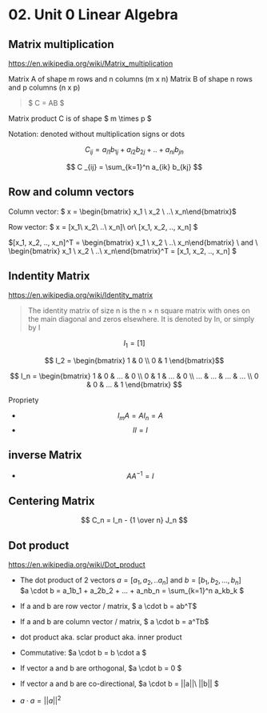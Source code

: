 # 02. Unit 0 Linear Algebra


## Matrix multiplication

https://en.wikipedia.org/wiki/Matrix_multiplication

Matrix A of shape m rows and n columns (m x n)
Matrix B of shape n rows and p columns (n x p)

> $ C = AB $  

Matrix product C is of shape $ m \times p $

Notation: denoted without multiplication signs or dots

$$ C _{ij} =  a_{i1} b_{1j} + a_{i2} b_{2j} + .. + a_{ni} b_{jn} $$

$$ C _{ij} = \sum_{k=1}^n a_{ik} b_{kj} $$


## Row and column vectors

Column vector: $ x = \begin{bmatrix} x_1 \\ x_2 \\ ..\\ x_n\end{bmatrix}$

Row vector: $ x = [x_1\ x_2\ ..\ x_n]\ or\ [x_1, x_2, .., x_n] $

$[x_1, x_2, .., x_n]^T = \begin{bmatrix} x_1 \\ x_2 \\ ..\\ x_n\end{bmatrix} \ and \ \begin{bmatrix} x_1 \\ x_2 \\ ..\\ x_n\end{bmatrix}^T = [x_1, x_2, .., x_n] $  
  



## Indentity Matrix

https://en.wikipedia.org/wiki/Identity_matrix

 > The identity matrix of size n is the n × n square matrix with ones on the main diagonal and zeros elsewhere. It is denoted by In, or simply by I

$$ I_1 = [1]$$

$$ I_2 = \begin{bmatrix} 1 & 0 \\ 0 & 1 \end{bmatrix}$$

$$
I_n =
\begin{bmatrix}
1 & 0 & ... & 0 \\
0 & 1 & ... & 0 \\
... & ... & ... & ... \\
0 & 0 & ... & 1
\end{bmatrix}
$$

Propriety

* $$ I_mA = AI_n = A $$
* $$ II = I$$


## inverse Matrix

* $$ AA^{-1} = I $$

## Centering Matrix

$$ C_n = I_n - {1 \over n} J_n $$


## Dot product

https://en.wikipedia.org/wiki/Dot_product

* The dot product of 2 vectors $a = [a_1,a_2, .. a_n]$ and $b = [b_1, b_2, ..., b_n]$  
  $a \cdot b =  a_1b_1 + a_2b_2  + ... + a_nb_n = \sum_{k=1}^n a_kb_k $

* If a and b are row vector / matrix, $ a \cdot b = ab^T$  
* If a and b are column vector / matrix, $ a \cdot b = a^Tb$
* dot product aka. sclar product aka. inner product
* Commutative: $a \cdot b = b \cdot a $ 
* If vector a and b are orthogonal, $a \cdot b = 0 $ 
* If vector a and b are co-directional, $a \cdot b = ||a||\ ||b|| $
* $a \cdot a = ||a||^2$
